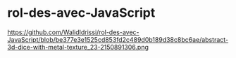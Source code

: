 # rol-des-avec-JavaScript
https://github.com/WalidIdrissi/rol-des-avec-JavaScript/blob/be377e3e1525cd853fd2c489d0b189d38c8bc6ae/abstract-3d-dice-with-metal-texture_23-2150891306.png

